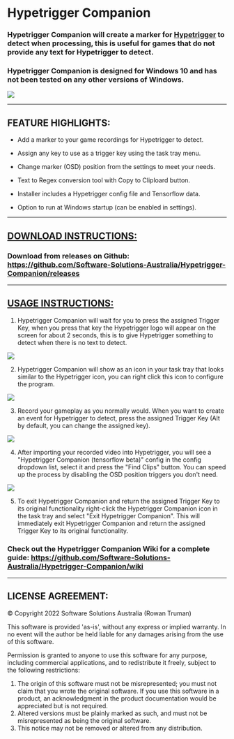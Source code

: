 # Hypetrigger Companion

### Hypetrigger Companion will create a marker for [Hypetrigger](https://hypetrigger.io) to detect when processing, this is useful for games that do not provide any text for Hypetrigger to detect.

### Hypetrigger Companion is designed for Windows 10 and has not been tested on any other versions of Windows.

[![](https://i.postimg.cc/qBSG80hB/HTC-0-1-8-1.png)](https://postimg.cc/23dvDs7g)

***

## FEATURE HIGHLIGHTS:

* Add a marker to your game recordings for Hypetrigger to detect.

* Assign any key to use as a trigger key using the task tray menu.

* Change marker (OSD) position from the settings to meet your needs.

* Text to Regex conversion tool with Copy to Cliploard button.

* Installer includes a Hypetrigger config file and Tensorflow data.

* Option to run at Windows startup (can be enabled in settings).

***

## [DOWNLOAD INSTRUCTIONS:](https://github.com/Software-Solutions-Australia/Hypetrigger-Companion/releases)

### Download from releases on Github: https://github.com/Software-Solutions-Australia/Hypetrigger-Companion/releases

***

## [USAGE INSTRUCTIONS:](https://github.com/Software-Solutions-Australia/Hypetrigger-Companion/wiki)

1. Hypetrigger Companion will wait for you to press the assigned Trigger Key, when you press that key the Hypetrigger logo will appear on the screen for about 2 seconds, this is to give Hypetrigger something to detect when there is no text to detect.

[![](https://i.postimg.cc/7YvytK5W/logo4.png)](https://postimg.cc/8sb3jBBR)

2. Hypetrigger Companion will show as an icon in your task tray that looks similar to the Hypetrigger icon, you can right click this icon to configure the program.

[![](https://i.postimg.cc/3w5qhjJ5/HTC-0-1-8-3.png)](https://postimg.cc/FYppgLLD)

3. Record your gameplay as you normally would. When you want to create an event for Hypetrigger to detect, press the assigned Trigger Key (Alt by default, you can change the assigned key).

[![](https://i.postimg.cc/0NKTCm8s/alt.png)](https://postimg.cc/rdcZVD0n)

4. After importing your recorded video into Hypetrigger, you will see a "Hypetrigger Companion (tensorflow beta)" config in the config dropdown list, select it and press the "Find Clips" button. You can speed up the process by disabling the OSD position triggers you don't need.

[![](https://i.postimg.cc/fLLwZksq/HTC-0-1-7-2.png)](https://postimg.cc/d7bMjsLG)

5. To exit Hypetrigger Companion and return the assigned Trigger Key to its original functionality right-click the Hypetrigger Companion icon in the task tray and select "Exit Hypetrigger Companion". This will immediately exit Hypetrigger Companion and return the assigned Trigger Key to its original functionality.

### Check out the Hypetrigger Companion Wiki for a complete guide: https://github.com/Software-Solutions-Australia/Hypetrigger-Companion/wiki

***

## LICENSE AGREEMENT:

© Copyright 2022 Software Solutions Australia (Rowan Truman)

This software is provided 'as-is', without any express or implied warranty. In no event will the author be held liable for any damages arising from the use of this software.

Permission is granted to anyone to use this software for any purpose, including commercial applications, and to redistribute it freely, subject to the following restrictions:

1. The origin of this software must not be misrepresented; you must not claim that you wrote the original software.
   If you use this software in a product, an acknowledgment in the product documentation would be appreciated but is not required.
2. Altered versions must be plainly marked as such, and must not be misrepresented as being the original software.
3. This notice may not be removed or altered from any distribution.
